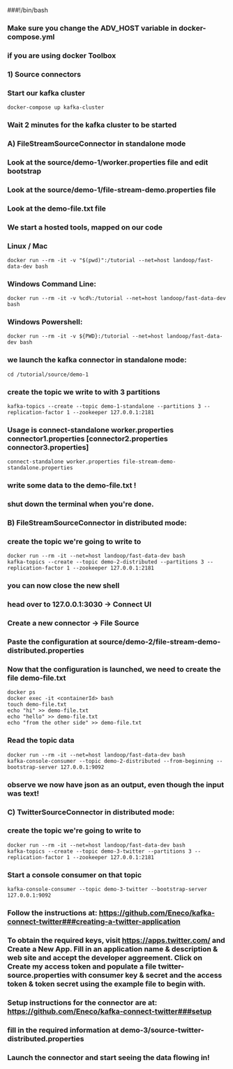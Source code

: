 ###!/bin/bash

### Make sure you change the ADV_HOST variable in docker-compose.yml
### if you are using docker Toolbox

### 1) Source connectors
### Start our kafka cluster
```
docker-compose up kafka-cluster
```
### Wait 2 minutes for the kafka cluster to be started


### A) FileStreamSourceConnector in standalone mode
### Look at the source/demo-1/worker.properties file and edit bootstrap
### Look at the source/demo-1/file-stream-demo.properties file
### Look at the demo-file.txt file

### We start a hosted tools, mapped on our code
### Linux / Mac
```
docker run --rm -it -v "$(pwd)":/tutorial --net=host landoop/fast-data-dev bash
```
### Windows Command Line:
```
docker run --rm -it -v %cd%:/tutorial --net=host landoop/fast-data-dev bash
```
### Windows Powershell:
```
docker run --rm -it -v ${PWD}:/tutorial --net=host landoop/fast-data-dev bash
```

### we launch the kafka connector in standalone mode:
```
cd /tutorial/source/demo-1
```
### create the topic we write to with 3 partitions
```
kafka-topics --create --topic demo-1-standalone --partitions 3 --replication-factor 1 --zookeeper 127.0.0.1:2181
```
### Usage is connect-standalone worker.properties connector1.properties [connector2.properties connector3.properties]
```
connect-standalone worker.properties file-stream-demo-standalone.properties
```
### write some data to the demo-file.txt !
### shut down the terminal when you're done.



### B) FileStreamSourceConnector in distributed mode:
### create the topic we're going to write to
```
docker run --rm -it --net=host landoop/fast-data-dev bash
kafka-topics --create --topic demo-2-distributed --partitions 3 --replication-factor 1 --zookeeper 127.0.0.1:2181
```
### you can now close the new shell

### head over to 127.0.0.1:3030 -> Connect UI
### Create a new connector -> File Source
### Paste the configuration at source/demo-2/file-stream-demo-distributed.properties

### Now that the configuration is launched, we need to create the file demo-file.txt
```
docker ps
docker exec -it <containerId> bash
touch demo-file.txt
echo "hi" >> demo-file.txt
echo "hello" >> demo-file.txt
echo "from the other side" >> demo-file.txt
```
### Read the topic data
```
docker run --rm -it --net=host landoop/fast-data-dev bash
kafka-console-consumer --topic demo-2-distributed --from-beginning --bootstrap-server 127.0.0.1:9092
```
### observe we now have json as an output, even though the input was text!



### C) TwitterSourceConnector in distributed mode:
### create the topic we're going to write to
```
docker run --rm -it --net=host landoop/fast-data-dev bash
kafka-topics --create --topic demo-3-twitter --partitions 3 --replication-factor 1 --zookeeper 127.0.0.1:2181
```
### Start a console consumer on that topic
```
kafka-console-consumer --topic demo-3-twitter --bootstrap-server 127.0.0.1:9092
```
### Follow the instructions at: https://github.com/Eneco/kafka-connect-twitter###creating-a-twitter-application
### To obtain the required keys, visit https://apps.twitter.com/ and Create a New App. Fill in an application name & description & web site and accept the developer aggreement. Click on Create my access token and populate a file twitter-source.properties with consumer key & secret and the access token & token secret using the example file to begin with.

### Setup instructions for the connector are at: https://github.com/Eneco/kafka-connect-twitter###setup
### fill in the required information at demo-3/source-twitter-distributed.properties
### Launch the connector and start seeing the data flowing in!
